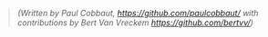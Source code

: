 > *(Written by Paul Cobbaut, <https://github.com/paulcobbaut/> with contributions by Bert Van Vreckem <https://github.com/bertvv/>)*


